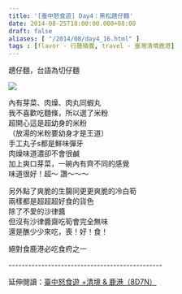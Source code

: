 ```yaml
---
title: '[臺中怒食遊] Day4：黑松趩仔麵'
date: 2014-08-25T18:00:00.000+08:00
draft: false
aliases: [ "/2014/08/day4_16.html" ]
tags : [flavor - 行膳積腹, travel - 臺灣清境鹿港]
---
```


趩仔麵，台語為切仔麵  

![](/images/taichung4h.jpg)

內有芽菜、肉燥、肉丸同蝦丸  
我不喜歡吃麵條，所以選了米粉  
超開心這是超幼身的米粉  
（放湯的米粉要幼身才是王道）  
手工丸子s都是鮮味彈牙  
肉燥味道濃卻不會很鹹  
加上爽口芽菜，一碗內有齊不同的感覺  
味道很好！超～ 讚～～～  
  
另外點了爽脆的生腸同更更爽脆的冷白筍  
兩樣都是超超超好食的貨色  
除了不愛的沙律醬  
但沒有沙律醬齋吃筍會完全無味  
還是醮少少來吃，喪！好！食！  
  
絕對食鹿港必吃食府之一  
  
\-----------------------------------------------  
  
延伸閱讀：[臺中怒食遊 +清境 & 鹿港（8D7N）](https://hidie.net/taichung8d7n/)
